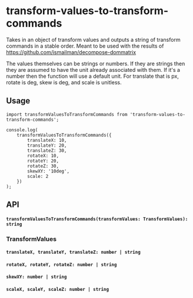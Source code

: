 # transform-values-to-transform-commands
Takes in an object of transform values and outputs a string of transform commands in a stable order. Meant to be used with the results of https://github.com/ismailman/decompose-dommatrix  

The values themselves can be strings or numbers. If they are strings then they are assumed to have the unit already associated with them. If it's a number then the function will use a default unit. For translate that is px, rotate is deg, skew is deg, and scale is unitless.

## Usage
```
import transformValuesToTransformCommands from 'transform-values-to-transform-commands';

console.log(
    transformValuesToTransformCommands({
        translateX: 10,
        translateY: 20,
        translateZ: 30,
        rotateX: 10,
        rotateY: 20,
        rotateZ: 30,
        skewXY: '10deg',
        scale: 2
    })
);
```

## API

#### `transformValuesToTransformCommands(transformValues: TransformValues): string`

### TransformValues
#### `translateX, translateY, translateZ: number | string`
#### `rotateX, rotateY, rotateZ: number | string`
#### `skewXY: number | string`
#### `scaleX, scaleY, scaleZ: number | string`